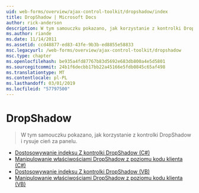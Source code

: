 ```yaml
---
uid: web-forms/overview/ajax-control-toolkit/dropshadow/index
title: DropShadow | Microsoft Docs
author: rick-anderson
description: W tym samouczku pokazano, jak korzystanie z kontrolki DropShadow i rysuje cień za panelu.
ms.author: riande
ms.date: 11/14/2011
ms.assetid: ccd48877-ed83-43fe-9b3b-ed8855e58833
msc.legacyurl: /web-forms/overview/ajax-control-toolkit/dropshadow
msc.type: chapter
ms.openlocfilehash: be935a4fd87767b83d5692e683db800a4e5d5801
ms.sourcegitcommit: 24b1f6decbb17bb22a45166e5fdb0845c65af498
ms.translationtype: MT
ms.contentlocale: pl-PL
ms.lasthandoff: 03/01/2019
ms.locfileid: "57797500"
---
```

<a name="dropshadow"></a>DropShadow
====================
> W tym samouczku pokazano, jak korzystanie z kontrolki DropShadow i rysuje cień za panelu.


- [Dostosowywanie indeksu Z kontrolki DropShadow (C#)](adjusting-the-z-index-of-a-dropshadow-cs.md)
- [Manipulowanie właściwościami DropShadow z poziomu kodu klienta (C#)](manipulating-dropshadow-properties-from-client-code-cs.md)
- [Dostosowywanie indeksu Z kontrolki DropShadow (VB)](adjusting-the-z-index-of-a-dropshadow-vb.md)
- [Manipulowanie właściwościami DropShadow z poziomu kodu klienta (VB)](manipulating-dropshadow-properties-from-client-code-vb.md)
